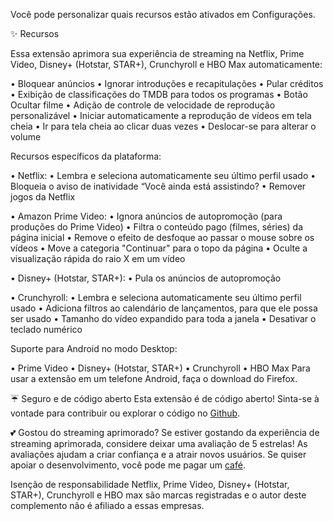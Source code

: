 Você pode personalizar quais recursos estão ativados em Configurações.

✨ Recursos

Essa extensão aprimora sua experiência de streaming na Netflix, Prime Video, Disney+ (Hotstar, STAR+), Crunchyroll e HBO Max automaticamente:

  • Bloquear anúncios
  • Ignorar introduções e recapitulações
  • Pular créditos
  • Exibição de classificações do TMDB para todos os programas
  • Botão Ocultar filme
  • Adição de controle de velocidade de reprodução personalizável
  • Iniciar automaticamente a reprodução de vídeos em tela cheia
  • Ir para tela cheia ao clicar duas vezes
  • Deslocar-se para alterar o volume

Recursos específicos da plataforma:

  • Netflix:
      • Lembra e seleciona automaticamente seu último perfil usado
      • Bloqueia o aviso de inatividade “Você ainda está assistindo?
      • Remover jogos da Netflix

  • Amazon Prime Video:
      • Ignora anúncios de autopromoção (para produções do Prime Video)
      • Filtra o conteúdo pago (filmes, séries) da página inicial
      • Remove o efeito de desfoque ao passar o mouse sobre os vídeos
      • Move a categoria "Continuar" para o topo da página
      • Oculte a visualização rápida do raio X em um vídeo

  • Disney+ (Hotstar, STAR+):
      • Pula os anúncios de autopromoção

  • Crunchyroll:
      • Lembra e seleciona automaticamente seu último perfil usado
      • Adiciona filtros ao calendário de lançamentos, para que ele possa ser usado
      • Tamanho do vídeo expandido para toda a janela
      • Desativar o teclado numérico

Suporte para Android no modo Desktop:

  • Prime Video
  • Disney+ (Hotstar, STAR+)
  • Crunchyroll
  • HBO Max
  Para usar a extensão em um telefone Android, faça o download do Firefox.

☔ Seguro e de código aberto
Esta extensão é de código aberto! Sinta-se à vontade para contribuir ou explorar o código no [Github](https://github.com/Dreamlinerm/Netflix-Prime-Auto-Skip).

💕 Gostou do streaming aprimorado?
Se estiver gostando da experiência de streaming aprimorada, considere deixar uma avaliação de 5 estrelas! As avaliações ajudam a criar confiança e a atrair novos usuários.
Se quiser apoiar o desenvolvimento, você pode me pagar um [café](https://github.com/sponsors/Dreamlinerm).

Isenção de responsabilidade
Netflix, Prime Video, Disney+ (Hotstar, STAR+), Crunchyroll e HBO max são marcas registradas e o autor deste complemento não é afiliado a essas empresas.
